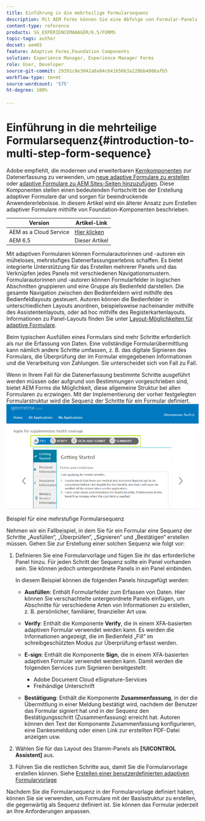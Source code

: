 ```yaml
---
title: Einführung in die mehrteilige Formularsequenz
description: Mit AEM Forms können Sie eine Abfolge von Formular-Panels definieren, in denen Benutzende navigieren sollen, um ein adaptives Formular auszufüllen.
content-type: reference
products: SG_EXPERIENCEMANAGER/6.5/FORMS
topic-tags: author
docset: aem65
feature: Adaptive Forms,Foundation Components
solution: Experience Manager, Experience Manager Forms
role: User, Developer
source-git-commit: 29391c8e3042a8a04c64165663a228bb4886afb5
workflow-type: tm+mt
source-wordcount: '575'
ht-degree: 100%

---
```


# Einführung in die mehrteilige Formularsequenz{#introduction-to-multi-step-form-sequence}

<span class="preview"> Adobe empfiehlt, die modernen und erweiterbaren [Kernkomponenten](https://experienceleague.adobe.com/docs/experience-manager-core-components/using/adaptive-forms/introduction.html?lang=de) zur Datenerfassung zu verwenden, um [neue adaptive Formulare zu erstellen](/help/forms/using/create-an-adaptive-form-core-components.md) oder [adaptive Formulare zu AEM Sites-Seiten hinzuzufügen](/help/forms/using/create-or-add-an-adaptive-form-to-aem-sites-page.md). Diese Komponenten stellen einen bedeutenden Fortschritt bei der Erstellung adaptiver Formulare dar und sorgen für beeindruckende Anwendererlebnisse. In diesem Artikel wird ein älterer Ansatz zum Erstellen adaptiver Formulare mithilfe von Foundation-Komponenten beschrieben. </span>

| Version | Artikel-Link |
| -------- | ---------------------------- |
| AEM as a Cloud Service | [Hier klicken](https://experienceleague.adobe.com/docs/experience-manager-cloud-service/content/forms/adaptive-forms-authoring/authoring-adaptive-forms-foundation-components/configure-layout-of-an-adaptive-form/introduction-form-sequence.html?lang=de) |
| AEM 6.5 | Dieser Artikel |


Mit adaptiven Formularen können Formularautorinnen und -autoren ein müheloses, mehrstufiges Datenerfassungserlebnis schaffen. Es bietet integrierte Unterstützung für das Erstellen mehrerer Panels und das Verknüpfen jedes Panels mit verschiedenen Navigationsmustern. Formularautorinnen und -autoren können Formularfelder in logischen Abschnitten gruppieren und eine Gruppe als Bedienfeld darstellen. Die gesamte Navigation zwischen den Bedienfeldern wird mithilfe des Bedienfeldlayouts gesteuert. Autoren können die Bedienfelder in unterschiedlichen Layouts anordnen, beispielsweise nacheinander mithilfe des Assistentenlayouts, oder ad hoc mithilfe des Registerkartenlayouts. Informationen zu Panel-Layouts finden Sie unter [Layout-Möglichkeiten für adaptive Formulare](../../forms/using/layout-capabilities-adaptive-forms.md).

Beim typischen Ausfüllen eines Formulars sind mehr Schritte erforderlich als nur die Erfassung von Daten. Eine vollständige Formularübermittlung kann nämlich andere Schritte umfassen, z. B. das digitale Signieren des Formulars, die Überprüfung der im Formular eingegebenen Informationen und die Verarbeitung von Zahlungen. Sie unterscheidet sich von Fall zu Fall.

Wenn in Ihrem Fall für die Datenerfassung bestimmte Schritte ausgeführt werden müssen oder aufgrund von Bestimmungen vorgeschrieben sind, bietet AEM Forms die Möglichkeit, diese allgemeine Struktur bei allen Formularen zu erzwingen. Mit der Implementierung der vorher festgelegten Formularstruktur wird die Sequenz der Schritte für ein Formular definiert. ![Beispiel für eine mehrstufige Formularsequenz](assets/formpipeline.png)

Beispiel für eine mehrstufige Formularsequenz

Nehmen wir ein Fallbeispiel, in dem Sie für ein Formular eine Sequenz der Schritte „Ausfüllen“, „Überprüfen“, „Signieren“ und „Bestätigen“ erstellen müssen. Gehen Sie zur Erstellung einer solchen Sequenz wie folgt vor:

1. Definieren Sie eine Formularvorlage und fügen Sie ihr das erforderliche Panel hinzu. Für jeden Schritt der Sequenz sollte ein Panel vorhanden sein. Sie können jedoch untergeordnete Panels in ein Panel einbinden.

   In diesem Beispiel können die folgenden Panels hinzugefügt werden:

   * **Ausfüllen**: Enthält Formularfelder zum Erfassen von Daten. Hier können Sie verschachtelte untergeordnete Panels einfügen, um Abschnitte für verschiedene Arten von Informationen zu erstellen, z. B. persönlicher, familiärer, finanzieller Art usw.

   * **Verify**: Enthält die Komponente **Verify**, die in einem XFA-basierten adaptiven Formular verwendet werden kann. Es werden die Informationen angezeigt, die im Bedienfeld „Fill“ im schreibgeschützten Modus zur Überprüfung erfasst werden.

   * **E-sign**: Enthält die Komponente **Sign**, die in einem XFA-basierten adaptiven Formular verwendet werden kann. Damit werden die folgenden Services zum Signieren bereitgestellt:

      * Adobe Document Cloud eSignature-Services
      * Freihändige Unterschrift

   * **Bestätigung**: Enthält die Komponente **Zusammenfassung**, in der die Übermittlung in einer Meldung bestätigt wird, nachdem der Benutzer das Formular signiert hat und in der Sequenz den Bestätigungsschritt (Zusammenfassung) erreicht hat. Autoren können den Text der Komponente Zusammenfassung konfigurieren, eine Dankesmeldung oder einen Link zur erstellten PDF-Datei anzeigen usw.

1. Wählen Sie für das Layout des Stamm-Panels als **[!UICONTROL Assistent]** aus.
1. Führen Sie die restlichen Schritte aus, damit Sie die Formularvorlage erstellen können. Siehe [Erstellen einer benutzerdefinierten adaptiven Formularvorlage](../../forms/using/custom-adaptive-forms-templates.md)

Nachdem Sie die Formularsequenz in der Formularvorlage definiert haben, können Sie sie verwenden, um Formulare mit der Basisstruktur zu erstellen, die gegenwärtig als Sequenz definiert ist. Sie können das Formular jederzeit an Ihre Anforderungen anpassen.
